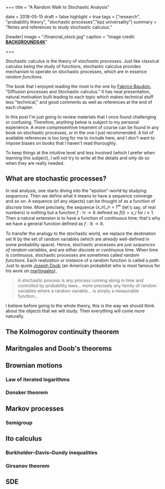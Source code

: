 +++
title = "A Random Walk to Stochastic Analysis"

date = 2018-05-15
draft = false
highlight = true
tags = ["research", "probability theory", "stochastic processes","kpz universality"]
summary = "Notes and references to study stochastic calculus."

[header]
image = "/financial_stock.jpg"
caption = "Image credit: [**BACKGROUNDS4K**](http://backgrounds4k.net/stocks/)"

+++

Stochastic calculus is the theory of _stochastic processes_. Just like classical calculus being the study of functions, stochastic calculus provides mechanism to operate on stochastic processes, which are in essence _random functions_.

The book that I enjoyed reading the most is the one by [Fabrice Baudoin](https://sites.google.com/site/fabricebaudoinwebpage/books), "Diffusion processes and Stochastic calculus." It has neat presentation, natural motivation built leading to each topic which makes technical stuff less "technical," and good comments as well as references at the end of each chapter. 

In this post I'm just going to review materials that I once found challenging or confusing. Therefore, anything below is subject to my personal experience. A more compresenhive treament of course can be found in any book on stochastic processes, or in the one I just recommended. A list of available references is too long for me to include here, and I don't want to impose biases on books that I haven't read thoroughly. 

To keep things at the intuitive level and less involved (which I prefer when learning this subject), I will not try to write all the details and only do so when they are really needed. 

## What are stochastic processes?  
In real analysis, one starts diving into the "epsilon"-world by studying _sequences_. Then we define what it means to have a sequence converge and so on. A sequence (of any objects) can be thought of as a function of _discrete_ time. More precisely, the sequence $(x\_n)\_{n=1}^{\infty}$ (let's say, of real numbers) is nothing but a function $f:\mathbb N\to \mathbb R$ defined as $f(i)=x\_i$ for $i\ge 1$. Then a natural extension is to have a function of _continuous_ time; that's why we have a general function defined as $f:\mathbb R\to \mathbb R$. 

To transfer the analogy to the stochastic world, we replace the destination set $\mathbb R$ by the set of random variables (which are already well-defined in some probability space). Hence, stochastic processes are just _sequences of random variables_, and are either _discrete_ or _continuous_ time. When time is continuous, stochastic processes are sometimes called _random functions_. Each realization or instance of a random function is called a _path_. Just to quote [Joseph Doob](https://en.wikipedia.org/wiki/Joseph_L._Doob) (an American probabilist who is most famous for his work on [martingales](https://en.wikipedia.org/wiki/Martingale_(probability_theory))),  

>A stochastic process is any process running along in time and controlled by probability laws... more precisely any family of random variables where a random variable... is simply a measurable function...

I believe before going to the whole theory, this is the way we should think about the objects that we will study. Then everything will come more naturally. 

## The Kolmogorov continuity theorem  

## Maritngales and Doob's theorems

## Brownian motions

### Law of iterated logarithms

### Donsker theorem

## Markov processes
### Semigroup

## Ito calculus

### Burkholder–Davis–Gundy inequalities

### Girsanov theorem

## SDE